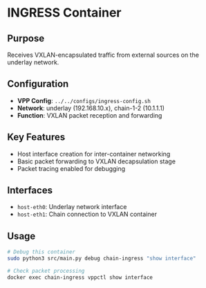 # INGRESS Container

## Purpose
Receives VXLAN-encapsulated traffic from external sources on the underlay network.

## Configuration
- **VPP Config**: `../../configs/ingress-config.sh`
- **Network**: underlay (192.168.10.x), chain-1-2 (10.1.1.1)
- **Function**: VXLAN packet reception and forwarding

## Key Features
- Host interface creation for inter-container networking
- Basic packet forwarding to VXLAN decapsulation stage
- Packet tracing enabled for debugging

## Interfaces
- `host-eth0`: Underlay network interface
- `host-eth1`: Chain connection to VXLAN container

## Usage
```bash
# Debug this container
sudo python3 src/main.py debug chain-ingress "show interface"

# Check packet processing
docker exec chain-ingress vppctl show interface
```